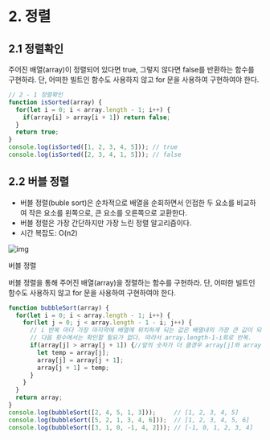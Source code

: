 # 2. 정렬

## 2.1 정렬확인

주어진 배열(array)이 정렬되어 있다면 true, 그렇지 않다면 false를 반환하는 함수를 구현하라. 단, 어떠한 빌트인 함수도 사용하지 않고 for 문을 사용하여 구현하여야 한다.

```javascript
// 2 - 1 정렬확인
function isSorted(array) {
  for(let i = 0; i < array.length - 1; i++) {
    if(array[i] > array[i + 1]) return false;
  }
  return true;
}
console.log(isSorted([1, 2, 3, 4, 5])); // true
console.log(isSorted([2, 3, 4, 1, 5])); // false

```



## 2.2 버블 정렬

- 버블 정렬(buble sort)은 순차적으로 배열을 순회하면서 인접한 두 요소를 비교하여 작은 요소를 왼쪽으로, 큰 요소를 오른쪽으로 교환한다.
- 버블 정렬은 가장 간단하지만 가장 느린 정렬 알고리즘이다.
- 시간 복잡도: O(n2)

![img](https://poiemaweb.com/assets/fs-images/bubble-sort.png)

버블 정렬

버블 정렬을 통해 주어진 배열(array)을 정렬하는 함수를 구현하라. 단, 어떠한 빌트인 함수도 사용하지 않고 for 문을 사용하여 구현하여야 한다.

```javascript
function bubbleSort(array) {
  for(let i = 0; i < array.length - 1; i++) {
    for(let j = 0; j < array.length - 1 - i; j++) {
      // i 반복 마다 가장 마지막에 배열에 위치하게 되는 값은 배열내의 가장 큰 값이 되므로
      // 다음 횟수에서는 확인할 필요가 없다. 따라서 array.length-1-i회로 반복.
      if(array[j] > array[j + 1]) {//앞의 숫자가 더 클경우 array[j]와 array[j+1] 스왑
        let temp = array[j]; 
        array[j] = array[j + 1];
        array[j + 1] = temp;
      }
    }
  }
  return array;
}
console.log(bubbleSort([2, 4, 5, 1, 3]));     // [1, 2, 3, 4, 5]
console.log(bubbleSort([5, 2, 1, 3, 4, 6]));  // [1, 2, 3, 4, 5, 6]
console.log(bubbleSort([3, 1, 0, -1, 4, 2])); // [-1, 0, 1, 2, 3, 4]
```



